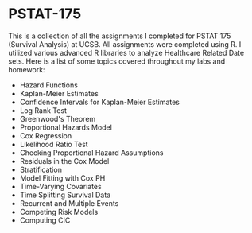 # PSTAT-175
This is a collection of all the assignments I completed for PSTAT 175 (Survival Analysis) at UCSB. All assignments were completed using R. 
I utilized various advanced R libraries to analyze Healthcare Related Date sets. Here is a list of some topics covered throughout my labs and homework: 

- Hazard Functions
- Kaplan-Meier Estimates 
- Confidence Intervals for Kaplan-Meier Estimates
- Log Rank Test
- Greenwood's Theorem 
- Proportional Hazards Model 
- Cox Regression 
- Likelihood Ratio Test
- Checking Proportional Hazard Assumptions 
- Residuals in the Cox Model 
- Stratification
- Model Fitting with Cox PH
- Time-Varying Covariates
- Time Splitting Survival Data
- Recurrent and Multiple Events 
- Competing Risk Models 
- Computing CIC
